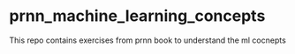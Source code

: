 # prnn_machine_learning_concepts
This repo contains exercises from prnn book to understand the ml cocnepts
